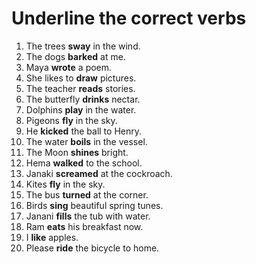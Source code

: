 # Underline the correct verbs

1. The trees **sway** in the wind.
2. The dogs **barked** at me.
3. Maya **wrote** a poem.
4. She likes to **draw** pictures.
5. The teacher **reads** stories.
6. The butterfly **drinks** nectar.
7. Dolphins **play** in the water.
8. Pigeons **fly** in the sky.
9. He **kicked** the ball to Henry.
10. The water **boils** in the vessel.
11. The Moon **shines** bright.
12. Hema **walked** to the school.
13. Janaki **screamed** at the cockroach.
14. Kites **fly** in the sky.
15. The bus **turned** at the corner.
16. Birds **sing** beautiful spring tunes.
17. Janani **fills** the tub with water.
18. Ram **eats** his breakfast now.
19. I **like** apples.
20. Please **ride** the bicycle to home.
